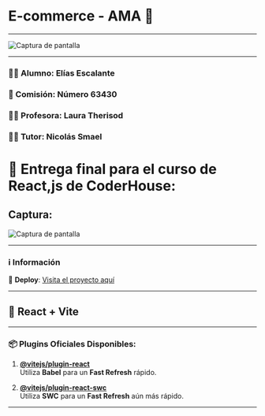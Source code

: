 
# E-commerce - AMA  🛒

----

![Captura de pantalla]()

----

### 🧑‍🎓 Alumno: **Elías Escalante**  
### 📅 Comisión: **Número 63430**  
### 👩‍🏫 Profesora: **Laura Therisod**  
### 👨‍🏫 Tutor: **Nicolás Smael**  

# 📝 Entrega final para el curso de React,js de CoderHouse:

## Captura:

![Captura de pantalla](https://github.com/eliasescalante/PreEntrega1_Escalante/blob/main/src/assets/img/captura_preentrega_2.gif)

----

### ℹ️ Información

🔗 **Deploy**: [Visita el proyecto aquí](https://pre-entrega1-escalante.vercel.app/)

---

## 🚀 React + Vite

---

### 📦 Plugins Oficiales Disponibles:

1. **[@vitejs/plugin-react](https://github.com/vitejs/vite-plugin-react/blob/main/packages/plugin-react/README.md)**  
   Utiliza **Babel** para un **Fast Refresh** rápido.

2. **[@vitejs/plugin-react-swc](https://github.com/vitejs/vite-plugin-react-swc)**  
   Utiliza **SWC** para un **Fast Refresh** aún más rápido.

---


